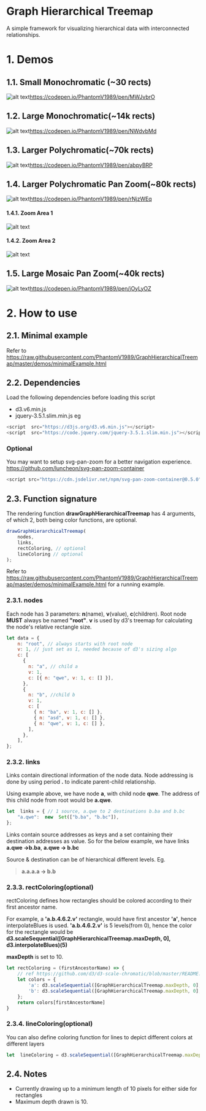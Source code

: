 # Graph Hierarchical Treemap
A simple framework for visualizing hierarchical data with interconnected relationships.


# 1. Demos
## 1.1. Small Monochromatic (~30 rects)
![alt text](https://github.com/PhantomV1989/GraphHierarchicalTreemap/raw/master/demos/img/smallMonochromatic_36.jpg)https://codepen.io/PhantomV1989/pen/MWJvbrO

## 1.2. Large Monochromatic(~14k rects)
![alt text](https://github.com/PhantomV1989/GraphHierarchicalTreemap/raw/master/demos/img/largeMonochromatic_13941.jpg)https://codepen.io/PhantomV1989/pen/NWdvbMd

## 1.3. Larger Polychromatic(~70k rects)
![alt text](https://github.com/PhantomV1989/GraphHierarchicalTreemap/raw/master/demos/img/largePolychromatic_74938.jpg)https://codepen.io/PhantomV1989/pen/abpyBRP

## 1.4. Larger Polychromatic Pan Zoom(~80k rects)
![alt text](https://github.com/PhantomV1989/GraphHierarchicalTreemap/raw/master/demos/img/largePolychromaticPanZoom_84937.jpg)https://codepen.io/PhantomV1989/pen/rNjzWEq
#### 1.4.1. Zoom Area 1
![alt text](https://github.com/PhantomV1989/GraphHierarchicalTreemap/raw/master/demos/img/zoomArea1.jpg)
#### 1.4.2. Zoom Area 2
![alt text](https://github.com/PhantomV1989/GraphHierarchicalTreemap/raw/master/demos/img/zoomArea2.jpg)
## 1.5. Large Mosaic Pan Zoom(~40k rects)
![alt text](https://github.com/PhantomV1989/GraphHierarchicalTreemap/raw/master/demos/img/largeMosaicPanZoom_45810.jpg)https://codepen.io/PhantomV1989/pen/jOyLyOZ


# 2. How to use

## 2.1. Minimal example
Refer to 
https://raw.githubusercontent.com/PhantomV1989/GraphHierarchicalTreemap/master/demos/minimalExample.html

## 2.2. Dependencies
Load the following dependencies before loading this script
- d3.v6.min.js
- jquery-3.5.1.slim.min.js
eg
```js
<script  src="https://d3js.org/d3.v6.min.js"></script>
<script  src="https://code.jquery.com/jquery-3.5.1.slim.min.js"></script>
```
### Optional
You may want to setup svg-pan-zoom for a better navigation experience.
https://github.com/luncheon/svg-pan-zoom-container
```js
<script src="https://cdn.jsdelivr.net/npm/svg-pan-zoom-container@0.5.0"></script>
```
## 2.3. Function signature
The rendering function **drawGraphHierarchicalTreemap** has 4 arguments, of which 2, both being color functions, are optional.
```js
drawGraphHierarchicalTreemap(
	nodes,
	links,
	rectColoring, // optional
	lineColoring // optional
);
```
Refer to https://raw.githubusercontent.com/PhantomV1989/GraphHierarchicalTreemap/master/demos/minimalExample.html for a running example.
### 2.3.1. nodes
Each node has 3 parameters: **n**(name), **v**(value), **c**(children).
Root node **MUST** always be named **"root"**.
**v** is used by d3's treemap for calculating the node's relative rectangle size.

```js
let data = {
    n: "root", // always starts with root node
    v: 1, // just set as 1, needed because of d3's sizing algo
    c: [
      {
        n: "a", // child a
        v: 1,
        c: [{ n: "qwe", v: 1, c: [] }],
      },
      {
        n: "b", //child b
        v: 1,
        c: [
          { n: "ba", v: 1, c: [] },
          { n: "asd", v: 1, c: [] },
          { n: "qwe", v: 1, c: [] },
        ],
      },
    ],
};
```
### 2.3.2. links
Links contain directional information of the node data.
Node addressing is done by using period **.** to indicate parent-child relationship.

Using example above, we have node **a**, with child node **qwe**. The address of this child node from root would be **a.qwe**.


```js
let  links = { // 1 source, a.qwe to 2 destinations b.ba and b.bc
	"a.qwe":  new  Set(["b.ba", "b.bc"]),
};
```

Links contain source addresses as keys and a set containing their destination addresses as value. So for the below example, we have links
**a.qwe ->b.ba**,
**a.qwe -> b.bc**

 Source & destination can be of hierarchical different levels. Eg.
> **a.a.a.a -> b.b**
> 
### 2.3.3. rectColoring(optional)
rectColoring defines how rectangles should be colored according to their first ancestor name. 

For example, a **'a.b.4.6.2.v'** rectangle, would have first ancestor **'a'**, hence interpolateBlues is used. 
**'a.b.4.6.2.v'** is 5 levels(from 0), hence the color for the rectangle would be **d3.scaleSequential([GraphHierarchicalTreemap.maxDepth, 0], d3.interpolateBlues)(5)**

**maxDepth** is set to 10.
```js
let rectColoring = (firstAncestorName) => {
    // ref https://github.com/d3/d3-scale-chromatic/blob/master/README.md
    let colors = {
        'a': d3.scaleSequential([GraphHierarchicalTreemap.maxDepth, 0], d3.interpolateBlues),
        'b': d3.scaleSequential([GraphHierarchicalTreemap.maxDepth, 0], d3.interpolateReds),
    };
    return colors[firstAncestorName]
}
```

### 2.3.4. lineColoring(optional)
You can also define coloring function for lines to depict different colors at different layers
```js
let  lineColoring = d3.scaleSequential([GraphHierarchicalTreemap.maxDepth, 0], d3.interpolateCool)
```
## 2.4. Notes
- Currently drawing up to a minimum length of 10 pixels for either side for rectangles
- Maximum depth drawn is 10.